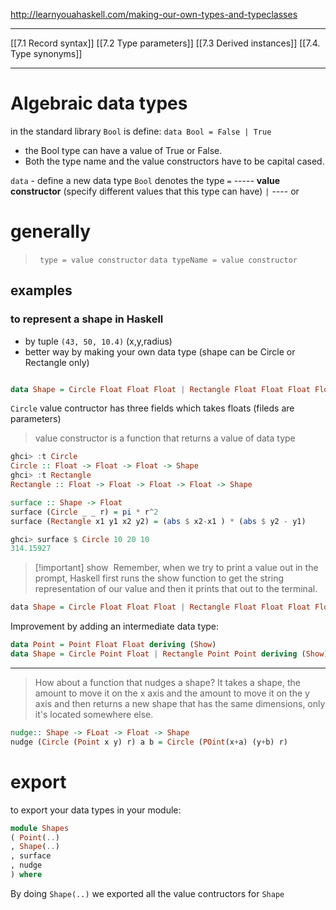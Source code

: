 http://learnyouahaskell.com/making-our-own-types-and-typeclasses

------
[[7.1 Record syntax]]
[[7.2 Type parameters]]
[[7.3 Derived instances]]
[[7.4. Type synonyms]]





-------
# Algebraic data types
in the standard library `Bool` is  define:
`data Bool = False | True` 
- the Bool type can have a value of True or False. 
- Both the type name and the value constructors have to be capital cased.

`data` - define a new data type
`Bool` denotes the type
` = ` ----- **value constructor** (specify different values that this type can have)
` | `  ---- or


# generally
> ` type = value constructor`
`data typeName = value constructor`



## examples
### to represent a shape in Haskell
- by tuple  `(43, 50, 10.4)` (x,y,radius)
- better way by making your own data type (shape can be Circle or Rectangle only)
```haskell

data Shape = Circle Float Float Float | Rectangle Float Float Float Float
```

`Circle` value contructor has three fields which takes  floats
(fileds are parameters)
> value constructor is a function that returns a value of data type

```haskell
ghci> :t Circle  
Circle :: Float -> Float -> Float -> Shape  
ghci> :t Rectangle  
Rectangle :: Float -> Float -> Float -> Float -> Shape
```
```haskell
surface :: Shape -> Float
surface (Circle _ _ r) = pi * r^2
surface (Rectangle x1 y1 x2 y2) = (abs $ x2-x1 ) * (abs $ y2 - y1)

ghci> surface $ Circle 10 20 10
314.15927

```


> [!important] show
>  Remember, when we try to print a value out in the prompt, Haskell first runs the show function to get the string representation of our value and then it prints that out to the terminal.

```haskell
data Shape = Circle Float Float Float | Rectangle Float Float Float Float deriving (Show)
```

Improvement by adding an intermediate data type:
```haskell
data Point = Point Float Float deriving (Show)
data Shape = Circle Point Float | Rectangle Point Point deriving (Show)
```

----
> How about a function that nudges a shape? It takes a shape, the amount to move it on the x axis and the amount to move it on the y axis and then returns a new shape that has the same dimensions, only it's located somewhere else.

```haskell
nudge:: Shape -> FLoat -> Float -> Shape
nudge (Circle (Point x y) r) a b = Circle (POint(x+a) (y+b) r)
```

# export
to export your data types in your module:
```haskell
module Shapes
( Point(..)
, Shape(..)
, surface
, nudge
) where
```

By doing `Shape(..)` we exported all the value contructors for `Shape`


